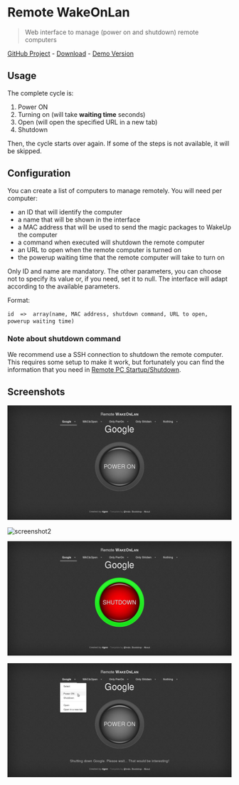 # Remote WakeOnLan

> Web interface to manage (power on and shutdown) remote computers

[GitHub Project](https://github.com/rigon/Remote-WakeOnLan) - [Download](https://github.com/rigon/Remote-WakeOnLan/archive/master.zip) - [Demo Version](https://remote-wakeonlan.rigon.uk/)

## Usage

The complete cycle is:

 1. Power ON
 2. Turning on (will take **waiting time** seconds)
 3. Open (will open the specified URL in a new tab)
 4. Shutdown

Then, the cycle starts over again. If some of the steps is not available, it will be skipped.

## Configuration
You can create a list of computers to manage remotely. You will need per computer:

 - an ID that will identify the computer
 - a name that will be shown in the interface
 - a MAC address that will be used to send the magic packages to WakeUp the computer
 - a command when executed will shutdown the remote computer
 - an URL to open when the remote computer is turned on
 - the powerup waiting time that the remote computer will take to turn on

Only ID and name are mandatory. The other parameters, you can choose not to specify its value or, if you need, set it to null. The interface will adapt according to the available parameters.

Format:

    id  =>  array(name, MAC address, shutdown command, URL to open, powerup waiting time)

### Note about shutdown command
We recommend use a SSH connection to shutdown the remote computer. This requires some setup to make it work, but fortunately you can find the information that you need in [Remote PC Startup/Shutdown](https://docs.rigon.uk/remote-pc-startupshutdown).


## Screenshots

![screenshot1](screenshots/screenshot1.jpg)

![screenshot2](screenshotsscreenshot2.jpg)

![screenshot3](screenshots/screenshot3.jpg)

![screenshot4](screenshots/screenshot4.jpg)
